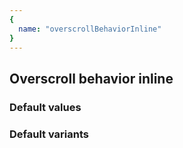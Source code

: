 ```yaml
---
{
  name: "overscrollBehaviorInline"
}
---
```


## Overscroll behavior inline

### Default values
<!-- defaults.values.start -->
<!-- defaults.values.end -->


### Default variants
<!-- defaults.variants.start -->
<!-- defaults.variants.end -->
